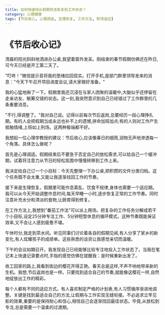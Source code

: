 ```yaml
---
title: 如何快速地从假期状态恢复到工作状态？
category: 心理健康
tags: [节后收心, 心理调适, 生理恢复, 工作方法, 职场适应]
---
```

# 《节后收心记》

清晨的阳光斜斜地洒进办公桌,我望着窗外发呆。刚结束的春节假期仿佛还在昨日,可今天已经是开工第二天了。

"叮咚！"微信提示音将我的思绪拉回现实。打开手机,是部门群里领导发来的消息："今天下午召开项目进度会议,请大家做好准备。"

我的心猛地揪了一下。假期里我还沉浸在与家人团聚的温暖中,大脑似乎还停留在走亲访友、觥筹交错的状态。这一刻,我突然意识到自己已经错过了工作群里的几条重要消息。

"不行,得调整了。"我对自己说。记得以前每次节后返岗,总要经历一段心理挣扎期。有的人会把假期当成永远也补不上的遗憾,拼命加班加点;有的人则对工作产生抵触情绪,上班如上刑场。这两种极端都不好。

我想起一位心理学教授的建议：节后收心,应该像春日的细雨,润物无声地渗透每一个角落。具体怎么做呢？

首先是心理调适。假期结束后不要急于否定自己的放松需求,可以给自己一个缓冲期。试着将注意力从节日的轻松氛围中慢慢转移到工作上来。

我决定给自己订一个小目标：今天先整理一下办公桌,把积攒的文件分类归档。这个任务既不会太重,又能让我逐渐找回工作的节奏。


接下来是生理恢复。假期里可能作息紊乱、饮食不规律,身体也需要一个适应期。我可以从今天开始调整作息时间,每天早睡一小时,逐步恢复正常的工作节奏。同时注意补充水分和清淡的食物,让肠胃得到修复。

在工作方法上,我想到"番茄工作法"可以派上用场。把复杂的工作任务分解成若干个小目标,设定25分钟专注工作、5分钟短暂休息的循环模式。这种节奏既能保证效率,又不会让人感到疲惫不堪。

午休时分,我走到茶水间。听见同事们讨论着各自的假期见闻,有人分享了家乡的新变化,有人炫耀孩子的成绩单。这些熟悉的谈资让我感觉亲切而温暖。

下午的会议如期召开。我发现自己已经能够比较专注地投入工作状态了。当我在笔记本上快速记录要点时,手指的感觉仿佛在提醒我：是时候重新出发了。

收工回家的路上,我看到街边的樱花开得正艳。春天总是这样,不声不响地带来新的生机。我想,节后返岗也是一样。只要找到适合自己的节奏,就能像这樱花一样,自然地绽放出工作的精彩。

每个人都有不同的适应方式。有人喜欢制定严格的计划表,有人习惯循序渐进地调整。关键是找到最适合自己的方法,让假期与工作实现无缝衔接。不必追求立竿见影的效果,重要的是保持耐心和信心,相信自己会逐渐找回最佳状态。毕竟,从放松到专注,总是需要一个温柔的过渡期。